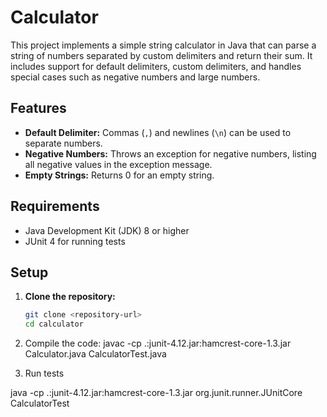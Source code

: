 # Calculator

This project implements a simple string calculator in Java that can parse a string of numbers separated by custom delimiters and return their sum. It includes support for default delimiters, custom delimiters, and handles special cases such as negative numbers and large numbers.

## Features

- **Default Delimiter:** Commas (`,`) and newlines (`\n`) can be used to separate numbers.
- **Negative Numbers:** Throws an exception for negative numbers, listing all negative values in the exception message.
- **Empty Strings:** Returns 0 for an empty string.

## Requirements

- Java Development Kit (JDK) 8 or higher
- JUnit 4 for running tests

## Setup

1. **Clone the repository:**

   ```bash
   git clone <repository-url>
   cd calculator

2. Compile the code: 
javac -cp .:junit-4.12.jar:hamcrest-core-1.3.jar Calculator.java CalculatorTest.java

3. Run tests 

java -cp .:junit-4.12.jar:hamcrest-core-1.3.jar org.junit.runner.JUnitCore CalculatorTest


